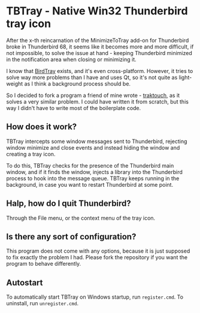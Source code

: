 TBTray - Native Win32 Thunderbird tray icon
===========================================

After the x-th reincarnation of the MinimizeToTray add-on for Thunderbird broke in Thunderbird 68,
it seems like it becomes more and more difficult, if not impossible, to solve the issue at hand -
keeping Thunderbird minimized in the notification area when closing or minimizing it.

I know that [BirdTray](https://github.com/gyunaev/birdtray) exists, and it's even cross-platform.
However, it tries to solve way more problems than I have and uses Qt, so it's not
quite as light-weight as I think a background process should be.

So I decided to fork a program a friend of mine wrote - [traktouch](https://github.com/dop3j0e/traktouch),
as it solves a very similar problem. I could have written it from scratch, but
this way I didn't have to write most of the boilerplate code.

How does it work?
-----------------

TBTray intercepts some window messages sent to Thunderbird, rejecting window
minimize and close events and instead hiding the window and creating a tray icon.

To do this, TBTray checks for the presence of the Thunderbird main window, and if
it finds the window, injects a library into the Thunderbird process to hook into
the message queue. TBTray keeps running in the background, in case you want to
restart Thunderbird at some point.

Halp, how do I quit Thunderbird?
--------------------------------

Through the File menu, or the context menu of the tray icon.

Is there any sort of configuration?
-----------------------------------

This program does not come with any options, because it is just supposed to fix
exactly the problem I had. Please fork the repository if you want the program to
behave differently. 

Autostart
---------

To automatically start TBTray on Windows startup, run `register.cmd`.
To uninstall, run `unregister.cmd`. 